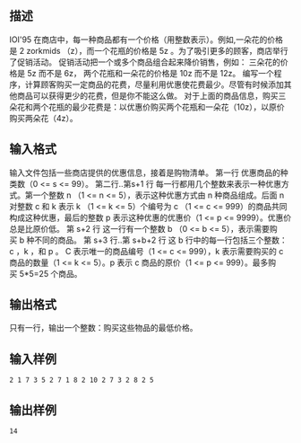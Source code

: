 ## 描述

IOI'95 在商店中，每一种商品都有一个价格（用整数表示）。例如,一朵花的价格是 2 zorkmids （z），而一个花瓶的价格是 5z 。为了吸引更多的顾客，商店举行了促销活动。 促销活动把一个或多个商品组合起来降价销售，例如： 三朵花的价格是 5z 而不是 6z， 两个花瓶和一朵花的价格是 10z 而不是 12z。 编写一个程序，计算顾客购买一定商品的花费，尽量利用优惠使花费最少。尽管有时候添加其他商品可以获得更少的花费，但是你不能这么做。 对于上面的商品信息，购买三朵花和两个花瓶的最少花费是：以优惠价购买两个花瓶和一朵花（10z），以原价购买两朵花（4z）。 

## 输入格式

输入文件包括一些商店提供的优惠信息，接着是购物清单。 第一行 优惠商品的种类数（0 <= s <= 99）。 第二行..第s+1 行 每一行都用几个整数来表示一种优惠方式。第一个整数 n （1 <= n <= 5），表示这种优惠方式由 n 种商品组成。后面 n 对整数 c 和 k 表示 k （1 <= k <= 5）个编号为 c （1 <= c <= 999）的商品共同构成这种优惠，最后的整数 p 表示这种优惠的优惠价（1 <= p <= 9999）。优惠价总是比原价低。 第 s+2 行 这一行有一个整数 b （0 <= b <= 5），表示需要购买 b 种不同的商品。 第 s+3 行..第 s+b+2 行 这 b 行中的每一行包括三个整数：c ，k ，和 p 。 C 表示唯一的商品编号（1 <= c <= 999），k 表示需要购买的 c 商品的数量（1 <= k <= 5）。p 表示 c 商品的原价（1 <= p <= 999）。最多购买 5*5=25 个商品。 

## 输出格式

只有一行，输出一个整数：购买这些物品的最低价格。 

## 输入样例

```plaintext
2 1 7 3 5 2 7 1 8 2 10 2 7 3 2 8 2 5 
```

## 输出样例

```plaintext
14 
```



 



 

